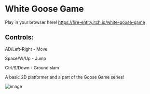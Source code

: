 # White Goose Game

Play in your browser here! https://fire-entity.itch.io/white-goose-game

## Controls:
  AD/Left-Right - Move
  
  Space/W/Up - Jump
  
  Ctrl/S/Down - Ground slam

A basic 2D platformer and a part of the Goose Game series!

![image](https://github.com/user-attachments/assets/fc052be0-2a3b-419a-a2be-b78f57cb475d)
